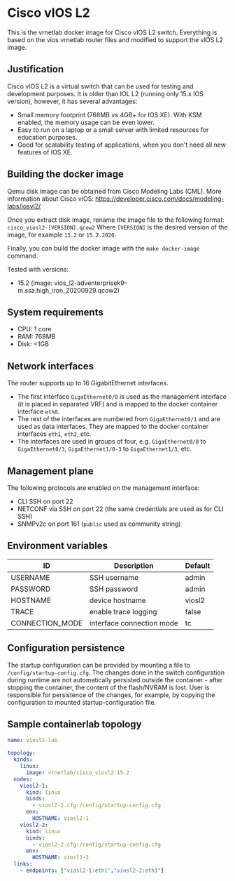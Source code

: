 # Cisco vIOS L2

This is the vrnetlab docker image for Cisco vIOS L2 switch. Everything is based on the vios vrnetlab router files and
modified to support the vIOS L2 image.

## Justification

Cisco vIOS L2 is a virtual switch that can be used for testing and development purposes.
It is older than IOL L2 (running only 15.x IOS version), however, it has several advantages:

- Small memory footprint (768MB vs 4GB+ for IOS XE). With KSM enabled, the memory usage can be even lower.
- Easy to run on a laptop or a small server with limited resources for education purposes.
- Good for scalability testing of applications, when you don't need all new features of IOS XE.

## Building the docker image

Qemu disk image can be obtained from Cisco Modeling Labs (CML).
More information about Cisco vIOS:
<https://developer.cisco.com/docs/modeling-labs/iosvl2/>

Once you extract disk image, rename the image file to the following format:
`cisco_viosl2-[VERSION].qcow2`
Where `[VERSION]` is the desired version of the image, for example `15.2` or `15.2.2020`.

Finally, you can build the docker image with the `make docker-image` command.

Tested with versions:

- 15.2 (image: vios_l2-adventerprisek9-m.ssa.high_iron_20200929.qcow2)

## System requirements

- CPU: 1 core
- RAM: 768MB
- Disk: <1GB

## Network interfaces

The router supports up to 16 GigabitEthernet interfaces.

- The first interface `GigaEthernet0/0` is used as the management interface (it is placed in separated VRF) and is 
  mapped to the docker container interface `eth0`.
- The rest of the interfaces are numbered from `GigaEthernet0/1` and are used as data interfaces.
  They are mapped to the docker container interfaces `eth1`, `eth2`, etc.
- The interfaces are used in groups of four, e.g. `GigaEthernet0/0` to `GigaEthernet0/3`, `GigaEthernet1/0-3` to
  `GigaEthernet1/3`, etc.

## Management plane

The following protocols are enabled on the management interface:

- CLI SSH on port 22
- NETCONF via SSH on port 22 (the same credentials are used as for CLI SSH)
- SNMPv2c on port 161 (`public` used as community string)

## Environment variables

| ID              | Description               | Default |
|-----------------|---------------------------|---------|
| USERNAME        | SSH username              | admin   |
| PASSWORD        | SSH password              | admin   |
| HOSTNAME        | device hostname           | viosl2  |
| TRACE           | enable trace logging      | false   |
| CONNECTION_MODE | interface connection mode | tc      |

## Configuration persistence

The startup configuration can be provided by mounting a file to `/config/startup-config.cfg`.
The changes done in the switch configuration during runtime are not automatically persisted outside
the container - after stopping the container, the content of the flash/NVRAM is lost.
User is responsible for persistence of the changes, for example, by copying the configuration
to mounted startup-configuration file.

## Sample containerlab topology

```yaml
name: viosl2-lab

topology:
  kinds:
    linux:
      image: vrnetlab/cisco_viosl2:15.2
  nodes:
    viosl2-1:
      kind: linux
      binds:
        - viosl2-1.cfg:/config/startup-config.cfg
      env:
        HOSTNAME: viosl2-1
    viosl2-2:
      kind: linux
      binds:
        - viosl2-2.cfg:/config/startup-config.cfg
      env:
        HOSTNAME: viosl2-2
  links:
    - endpoints: ["viosl2-1:eth1","viosl2-2:eth1"]
```
